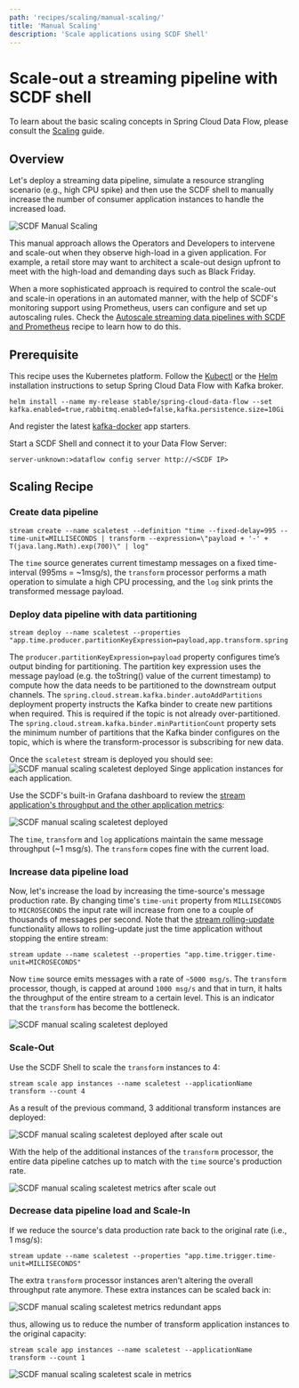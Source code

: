 ```yaml
---
path: 'recipes/scaling/manual-scaling/'
title: 'Manual Scaling'
description: 'Scale applications using SCDF Shell'
---
```


# Scale-out a streaming pipeline with SCDF shell

To learn about the basic scaling concepts in Spring Cloud Data Flow, please consult the [Scaling](%currentPath%/feature-guides/streams/scaling/) guide.

## Overview

Let's deploy a streaming data pipeline, simulate a resource strangling scenario (e.g., high CPU spike) and then use the SCDF shell to manually increase the number of consumer application instances to handle the increased load.

![SCDF Manual Scaling](images/scdf-scale-manual.png)

This manual approach allows the Operators and Developers to intervene and scale-out when they observe high-load in a given application. For example, a retail store may want to architect a scale-out design upfront to meet with the high-load and demanding days such as Black Friday.

When a more sophisticated approach is required to control the scale-out and scale-in operations in an automated manner, with the help of SCDF's monitoring support using Prometheus, users can configure and set up autoscaling rules. Check the [Autoscale streaming data pipelines with SCDF and Prometheus](%currentPath%/recipes/scaling/autoscaling/) recipe to learn how to do this.

## Prerequisite

This recipe uses the Kubernetes platform. Follow the [Kubectl](%currentPath%/installation/kubernetes/kubectl/) or the [Helm](%currentPath%/installation/kubernetes/helm/) installation instructions to setup Spring Cloud Data Flow with Kafka broker.

```shell
helm install --name my-release stable/spring-cloud-data-flow --set kafka.enabled=true,rabbitmq.enabled=false,kafka.persistence.size=10Gi
```

And register the latest [kafka-docker](https://dataflow.spring.io/kafka-docker-latest) app starters.

Start a SCDF Shell and connect it to your Data Flow Server:

```shell
server-unknown:>dataflow config server http://<SCDF IP>
```

## Scaling Recipe

### Create data pipeline

```shell
stream create --name scaletest --definition "time --fixed-delay=995 --time-unit=MILLISECONDS | transform --expression=\"payload + '-' + T(java.lang.Math).exp(700)\" | log"
```

The `time` source generates current timestamp messages on a fixed time-interval (995ms = ~1msg/s), the `transform` processor performs a math operation to simulate a high CPU processing, and the `log` sink prints the transformed message payload.

### Deploy data pipeline with data partitioning

```shell
stream deploy --name scaletest --properties "app.time.producer.partitionKeyExpression=payload,app.transform.spring.cloud.stream.kafka.binder.autoAddPartitions=true,app.transform.spring.cloud.stream.kafka.binder.minPartitionCount=4"
```

The `producer.partitionKeyExpression=payload` property configures time’s output binding for partitioning. The partition key expression uses the message payload (e.g. the toString() value of the current timestamp) to compute how the data needs to be partitioned to the downstream output channels.
The `spring.cloud.stream.kafka.binder.autoAddPartitions` deployment property instructs the Kafka binder to create new partitions when required. This is required if the topic is not already over-partitioned.
The `spring.cloud.stream.kafka.binder.minPartitionCount` property sets the minimum number of partitions that the Kafka binder configures on the topic, which is where the transform-processor is subscribing for new data.

Once the `scaletest` stream is deployed you should see:
![SCDF manual scaling scaletest deployed](images/scdf-scale-manual-scaletest-deployed.png)
Singe application instances for each application.

Use the SCDF's built-in Grafana dashboard to review the [stream application's throughput and the other application metrics](%currentPath%/feature-guides/streams/monitoring/#prometheus-1):

![SCDF manual scaling scaletest deployed](images/scdf-scale-manual-scaletest-metrics.png)

The `time`, `transform` and `log` applications maintain the same message throughput (~1 msg/s). The `transform` copes fine with the current load.

### Increase data pipeline load

Now, let's increase the load by increasing the time-source's message production rate. By changing time's `time-unit` property from `MILLISECONDS` to `MICROSECONDS` the input rate will increase from one to a couple of thousands of messages per second.
Note that the [stream rolling-update](%currentPath%/stream-developer-guides/continuous-delivery/) functionality allows to rolling-update just the time application without stopping the entire stream:

```shell
stream update --name scaletest --properties "app.time.trigger.time-unit=MICROSECONDS"
```

Now `time` source emits messages with a rate of `~5000 msg/s`. The `transform` processor, though, is capped at around `1000 msg/s` and that in turn, it halts the throughput of the entire stream to a certain level. This is an indicator that the `transform` has become the bottleneck.

![SCDF manual scaling scaletest deployed](images/scdf-scale-manual-scaletest-bottleneck-metrics.png)

### Scale-Out

Use the SCDF Shell to scale the `transform` instances to 4:

```shell
stream scale app instances --name scaletest --applicationName transform --count 4
```

As a result of the previous command, 3 additional transform instances are deployed:

![SCDF manual scaling scaletest deployed after scale out](images/scdf-scale-manual-scaletest-deployed-afer-scaleout.png)

With the help of the additional instances of the `transform` processor, the entire data pipeline catches up to match with the `time` source's production rate.

![SCDF manual scaling scaletest metrics after scale out](images/scdf-scale-manual-scaletest-scaleout-metrics.png)

### Decrease data pipeline load and Scale-In

If we reduce the source's data production rate back to the original rate (i.e., 1 msg/s):

```shell
stream update --name scaletest --properties "app.time.trigger.time-unit=MILLISECONDS"
```

The extra `transform` processor instances aren't altering the overall throughput rate anymore. These extra instances can be scaled back in:

![SCDF manual scaling scaletest metrics redundant apps](images/scdf-scale-manual-scaletest-redundant-apps-metrics.png)

thus, allowing us to reduce the number of transform application instances to the original capacity:

```shell
stream scale app instances --name scaletest --applicationName transform --count 1
```

![SCDF manual scaling scaletest scale in metrics](images/scdf-scale-manual-scaletest-scalein-metrics.png)
